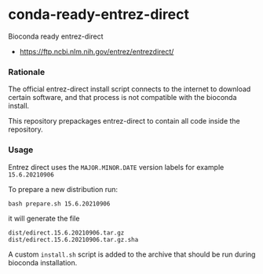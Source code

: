 # conda-ready-entrez-direct

Bioconda ready entrez-direct

* https://ftp.ncbi.nlm.nih.gov/entrez/entrezdirect/

### Rationale

The official entrez-direct install script connects to the internet to download certain software, and that process is not compatible with the bioconda install.

This repository prepackages entrez-direct to contain all code inside the repository.

### Usage

Entrez direct uses the  `MAJOR.MINOR.DATE` version labels for example `15.6.20210906`

To prepare a new distribution run:

    bash prepare.sh 15.6.20210906

it will generate the file

    dist/edirect.15.6.20210906.tar.gz
    dist/edirect.15.6.20210906.tar.gz.sha

A custom `install.sh` script is added to the archive that should be run during bioconda installation.



